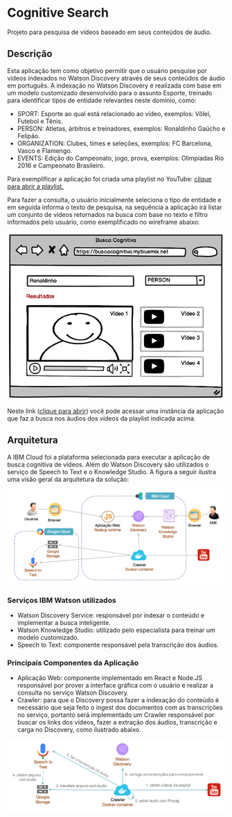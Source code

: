 # Cognitive Search

Projeto para pesquisa de vídeos baseado em seus conteúdos de áudio.

## Descrição

Esta aplicação tem como objetivo permitir que o usuário pesquise por vídeos indexados no Watson Discovery através de seus conteúdos de áudio em português. A indexação no Watson Discovery é realizada com base em um modelo customizado desenvolvido para o assunto Esporte, treinado para identificar tipos de entidade relevantes neste domínio, como:

* SPORT: Esporte ao qual está relacionado ao vídeo, exemplos: Vôlei, Futebol e Tênis.
* PERSON: Atletas, árbitros e treinadores, exemplos: Ronaldinho Gaúcho e Felipão.
* ORGANIZATION: Clubes, times e seleções, exemplos: FC Barcelona, Vasco e Flamengo.
* EVENTS: Edição do Campeonato, jogo, prova, exemplos: Olimpíadas Rio 2016 e Campeonato Brasileiro.

Para exemplificar a aplicação foi criada uma playlist no YouTube: [clique para abrir a playlist.](https://www.youtube.com/playlist?list=PLHE4HqjuUaC56aHNt4t4p4A075OSLKjyK)

Para fazer a consulta, o usuário inicialmente seleciona o tipo de entidade e em seguida informa o texto de pesquisa, na sequência a aplicação irá listar um conjunto de vídeos retornados na busca com base no texto e filtro informados pelo usuário, como exemplificado no wireframe abaixo:

![Figura1](./docs/figura1.png)

Neste link ([clique para abrir](https://buscacognitiva.mybluemix.net)) você pode acessar uma instância da aplicação que faz a busca nos áudios dos vídeos da playlist indicada acima.

## Arquitetura

A IBM Cloud foi a plataforma selecionada para executar a aplicação de busca cognitiva de vídeos. Além do Watson Discovery são utilizados o serviço de Speech to Text e o Knowledge Studio. A figura a seguir ilustra uma visão geral da arquitetura da solução:

![Figura2](./docs/figura2.png)

### Serviços IBM Watson utilizados

*	Watson Discovery Service: responsável por indexar o conteúdo e implementar a busca inteligente.
*	Watson Knowledge Studio: utilizado pelo especialista para treinar um modelo customizado.
*	Speech to Text: componente responsável pela transcrição dos áudios.

### Principais Componentes da Aplicação

*	Aplicação Web: componente implementado em React e Node.JS responsável por prover a interface gráfica com o usuário e realizar a consulta no serviço Watson Discovery.  
*	Crawler: para que o Discovery possa fazer a indexação do conteúdo é necessário que seja feito o ingest dos documentos com as transcrições no serviço, portanto será implementado um Crawler responsável por buscar os links dos vídeos, fazer a extração dos áudios, transcrição e carga no Discovery, como ilustrado abaixo.

![Figura3](./docs/figura3.png)
